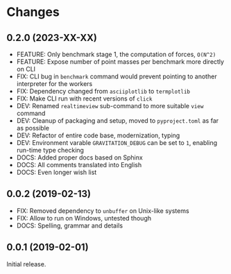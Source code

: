 # Changes

## 0.2.0 (2023-XX-XX)

- FEATURE: Only benchmark stage 1, the computation of forces, `O(N^2)`
- FEATURE: Expose number of point masses per benchmark more directly on CLI
- FIX: CLI bug in `benchmark` command would prevent pointing to another interpreter for the workers
- FIX: Dependency changed from `asciiplotlib` to `termplotlib`
- FIX: Make CLI run with recent versions of `click`
- DEV: Renamed `realtimeview` sub-command to more suitable `view` command
- DEV: Cleanup of packaging and setup, moved to `pyproject.toml` as far as possible
- DEV: Refactor of entire code base, modernization, typing
- DEV: Environment varable `GRAVITATION_DEBUG` can be set to `1`, enabling run-time type checking
- DOCS: Added proper docs based on Sphinx
- DOCS: All comments translated into English
- DOCS: Even longer wish list

## 0.0.2 (2019-02-13)

- FIX: Removed dependency to `unbuffer` on Unix-like systems
- FIX: Allow to run on Windows, untested though
- DOCS: Spelling, grammar and details

## 0.0.1 (2019-02-01)

Initial release.
